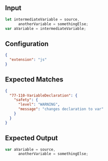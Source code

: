 
## Input
```javascript input
let intermediateVariable = source,
      anotherVariable = somethingElse;
var aVariable = intermediateVariable;
```

## Configuration
```json configuration
{
  "extension": "js"
}
```

## Expected Matches
```json expected matches
{
  "77-110-VariableDeclaration": {
    "safety": {
      "level": "WARNING",
      "message": "changes declaration to var"
    }
  }
}
```

## Expected Output
```javascript expected output
var aVariable = source,
      anotherVariable = somethingElse;
```
